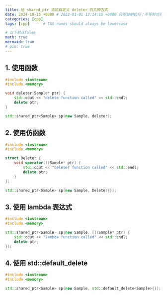 ```yaml
---
title: 给 shared_ptr 添加自定义 deleter 的几种方式
date: 2024-10-15 +0800 # 2022-01-01 13:14:15 +0800 只写日期也行；不写秒也行；这样也行 2022-03-09T00:55:42+08:00
categories: [cpp]
tags: [cpp]      # TAG names should always be lowercase

# 以下默认false
math: true
mermaid: true
# pin: true
---
```


## 1. 使用函数 ##

```c++
#include <iostream>
#include <memory>

void deleter(Sample* ptr) {
    std::cout << "delete function called" << std::endl;
    delete ptr;
}

std::shared_ptr<Sample> sp(new Sample, deleter);
```

## 2. 使用仿函数 ##

```c++
#include <iostream>
#include <memory>

struct Deleter {
    void operator()(Sample* ptr) {
        std::cout << "deleter function called" << std::endl;
        delete ptr;
    }
};

std::shared_ptr<Sample> sp(new Sample, Deleter{});
```

## 3. 使用 lambda 表达式 ##

```c++
#include <iostream>
#include <memory>

std::shared_ptr<Sample> sp(new Sample, [](Sample* ptr) {
    std::cout << "lambda function called" << std::endl;
    delete ptr;
});
```

## 4. 使用 std::default_delete ##

```c++
#include <iostream>
#include <memory>

std::shared_ptr<Sample> sp(new Sample, std::default_delete<Sample>{});
```

